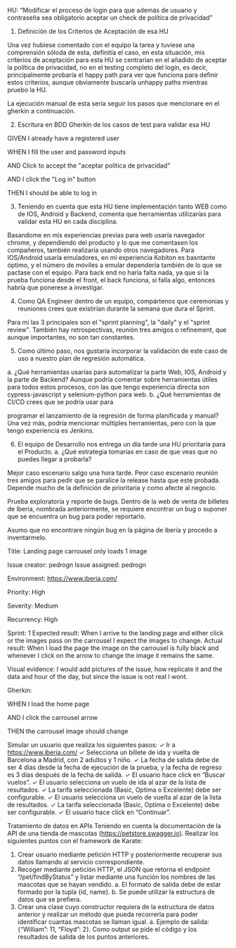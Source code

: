 HU:
“Modificar el proceso de login para que además de usuario y contraseña sea obligatorio aceptar un check de política de privacidad”

1. Definición de los Criterios de Aceptación de esa HU

Una vez hubiese comentado con el equipo la tarea y tuviese una comprensión sóloda de esta, definitía el caso, en esta situación, mis criterios de aceptación para esta HU se centrarian en el añadido de aceptar la política de privacidad, no en el testing completo del login, es decir, principalmente probaría el happy path para ver que funciona para definir estos criterios, aunque obviamente buscaría unhappy paths mientras pruebo la HU.

La ejecución manual de esta sería seguir los pasos que mencionare en el gherkin a continuación.

2. Escritura en BDD Gherkin de los casos de test para validar esa HU

GIVEN I already have a registered user

WHEN I fill the user and password inputs

AND Click to accept the "aceptar política de privacidad"

AND I click the "Log in" button

THEN I should be able to log in


3. Teniendo en cuenta que esta HU tiene implementación tanto WEB como de IOS, Android y Backend, comenta que herramientas utilizarías para validar esta HU en cada disciplina.

Basandome en mis experiencias previas para web usaría navegador chrome, y dependiendo del producto y lo que me comentasen los compañeros, también realizaría usando otros navegadores.
Para IOS/Android usaría emuladores, en mi experiencia Kobiton es basntante óptimo, y el número de móviles a emular dependería también de lo que se pactase con el equipo.
Para back end no haría falta nada, ya que si la prueba funciona desde el front, el back funciona, si falla algo, entonces habría que ponerese a investigar.

4. Como QA Engineer dentro de un equipo, compártenos que ceremonias y reuniones crees que existirían durante la semana que dura el Sprint.

Para mi las 3 principales son el "sprint planning", la "daily" y el "sprint review".
También hay retrospectivas, reunión tres amigos o refinement, que aunque importantes, no son tan constantes.

5. Como último paso, nos gustaría incorporar la validación de este caso de uso a nuestro plan de regresión automática.

a. ¿Qué herramientas usarías para automatizar la parte Web, IOS, Android y la parte de Backend?
Aunque podría comentar sobre herramientas útiles para todos estos procesos, con las que tengo experiencia directa son cypress-javascript y selenium-python para web.
b. ¿Qué herramientas de CI/CD crees que se podría usar para

programar el lanzamiento de la regresión de forma planificada y
manual?
Una vez más, podría mencionar múltiples herramientas, pero con la que tengo experiencia es Jenkins.

6. El equipo de Desarrollo nos entrega un día tarde una HU prioritaria para el Producto. a. ¿Qué estrategia tomarías en caso de que veas que no puedes llegar a probarla?

Mejor caso escenario salgo una hora tarde.
Peor caso escenario reunión tres amigos para pedir que se paralice la release hasta que este probada.
Depende mucho de la definición de prioritaria y como afecte al negocio.


Prueba exploratoria y reporte de bugs. Dentro de la web de venta de billetes de Iberia, nombrada anteriormente, se requiere encontrar un bug o suponer que se encuentra un bug para poder reportarlo.

Asumo que no encontrare ningún bug en la página de iberia y procedo a inventarmelo.

Title: Landing page carrousel only loads 1 image

Issue creator: pedrogn Issue assigned: pedrogn

Environment: https://www.iberia.com/

Priority: High

Severity: Medium

Recurrency: High

Sprint: 1
    Expected result: When I arrive to the landing page and either click or the images pass on the carrousel I expect the images to change.
    Actual result: When I load the page the image on the carrousel is fully black and whenever I click on the arrow to change the image it remains the same.

Visual evidence: I would add pictures of the issue, how replicate it and the data and hour of the day, but since the issue is not real I wont.    

Gherkin:

WHEN I load the home page

AND I click the carrousel arrow

THEN the carrousel image should change



Simular un usuario que realiza los siguientes pasos:
✓ Ir a https://www.iberia.com/
✓ Selecciona un billete de ida y vuelta de Barcelona a Madrid, con 2 adultos
y 1 niño.
✓ La fecha de salida debe de ser 4 días desde la fecha de ejecución de la
prueba, y la fecha de regreso es 3 días después de la fecha de salida.
✓ El usuario hace click en “Buscar vuelos”.
✓ El usuario selecciona un vuelo de ida al azar de la lista de resultados.
✓ La tarifa seleccionada (Basic, Optima o Excelente) debe ser configurable.
✓ El usuario selecciona un vuelo de vuelta al azar de la lista de resultados.
✓ La tarifa seleccionada (Basic, Optima o Excelente) debe ser configurable.
✓ El usuario hace click en “Continuar”.



Tratamiento de datos en APIs
Teniendo en cuenta la documentación de la API de una tienda de mascotas
(https://petstore.swagger.io). Realizar los siguientes puntos con el framework de
Karate:
1. Crear usuario mediante petición HTTP y posteriormente recuperar sus
datos llamando al servicio correspondiente.
2. Recoger mediante petición HTTP, el JSON que retorna el endpoint
“/pet/findByStatus” y listar mediante una función los nombres de las
mascotas que se hayan vendido.
a. El formato de salida debe de estar formado por la tupla {id, name}.
b. Se puede utilizar la estructura de datos que se prefiera.
3. Crear una clase cuyo constructor requiera de la estructura de datos
anterior y realizar un método que pueda recorrerla para poder identificar
cuantas mascotas se llaman igual.
a. Ejemplo de salida: {“William”: 11, “Floyd”: 2}. Como output se pide
el código y los resultados de salida de los puntos anteriores.
